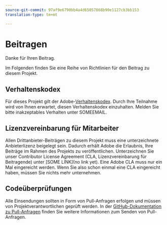 ```yaml
---
source-git-commit: 97af9e6790bb4a4d65057868b90e1127cb3bb153
translation-type: tm+mt

---
```

# Beitragen

Danke für Ihren Beitrag.

Im Folgenden finden Sie eine Reihe von Richtlinien für den Beitrag zu diesem Projekt.

## Verhaltenskodex

Für dieses Projekt gilt der Adobe-[Verhaltenskodex](https://git.corp.adobe.com/OpenSourceAdvisoryBoard/starter-repo/blob/master/code-of-conduct.md). Durch Ihre Teilnahme wird von Ihnen erwartet, diesen Verhaltenskodex einzuhalten. Melden Sie bitte inakzeptables Verhalten unter SOMEEMAIL.

## Lizenzvereinbarung für Mitarbeiter

Allen Drittanbieter-Beiträgen zu diesem Projekt muss eine unterzeichnete Anbieterlizenz beigelegt sein. Dadurch erhält Adobe die Erlaubnis, Ihre Beiträge im Rahmen des Projekts zu veröffentlichen. Unterzeichnen Sie unser Contributor License Agreement (CLA, Lizenzvereinbarung für Beitragende) unter [SOME LINK](no link yet). Eine Adobe CLA muss nur ein Mal eingereicht werden. Wenn Sie also schon einmal eine CLA eingereicht haben, müssen Sie nichts mehr unternehmen.

## Codeüberprüfungen

Alle Einsendungen sollten in Form von Pull-Anfragen erfolgen und müssen von Projektverantwortlichen geprüft werden. In der [GitHub-Dokumentation zu Pull-Anfragen](https://help.github.com/articles/about-pull-requests/)
finden Sie weitere Informationen zum Senden von Pull-Anfragen.
